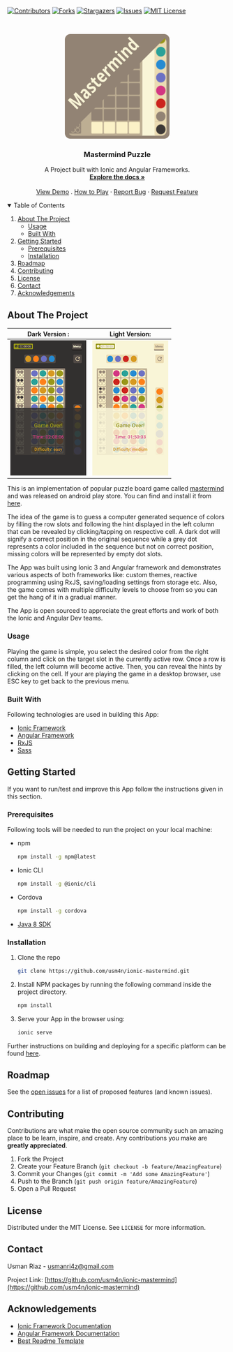 <!-- PROJECT SHIELDS -->
[![Contributors][contributors-shield]][contributors-url]
[![Forks][forks-shield]][forks-url]
[![Stargazers][stars-shield]][stars-url]
[![Issues][issues-shield]][issues-url]
[![MIT License][license-shield]][license-url]

<!-- PROJECT LOGO -->
<br />
<p align="center">
  <a href="https://github.com/usm4n/ionic-mastermind">
    <img src="resources/icon.png" alt="Logo" width="240" height="240">
  </a>

  <h3 align="center">Mastermind Puzzle</h3>

  <p align="center">
    A Project built with Ionic and Angular Frameworks.
    <br />
    <a href="https://github.com/usm4n/ionic-mastermind"><strong>Explore the docs »</strong></a>
    <br />
    <br />
    <a href ="https://usm4n.github.io/mastermind/">View Demo</a>
    .
    <a href ="#usage">How to Play</a>
    ·
    <a href="https://github.com/usm4n/ionic-mastermind/issues">Report Bug</a>
    ·
    <a href="https://github.com/usm4n/ionic-mastermind/issues">Request Feature</a>
  </p>
</p>

<!-- TABLE OF CONTENTS -->
<details open="open">
  <summary>Table of Contents</summary>
  <ol>
    <li>
      <a href="#about-the-project">About The Project</a>
      <ul>
        <li><a href="#usage">Usage</a></li>
        <li><a href="#built-with">Built With</a></li>
      </ul>
    </li>
    <li>
      <a href="#getting-started">Getting Started</a>
      <ul>
        <li><a href="#prerequisites">Prerequisites</a></li>
        <li><a href="#installation">Installation</a></li>
      </ul>
    </li>
    <li><a href="#roadmap">Roadmap</a></li>
    <li><a href="#contributing">Contributing</a></li>
    <li><a href="#license">License</a></li>
    <li><a href="#contact">Contact</a></li>
    <li><a href="#acknowledgements">Acknowledgements</a></li>
  </ol>
</details>

<!-- ABOUT THE PROJECT -->
## About The Project

|Dark Version :| Light Version: |
|---|---|
|![Screenshot 1](resources/screenshots/mastermind1.png)|![Screenshot 2](resources/screenshots/mastermind2.png)|

This is an implementation of popular puzzle board game called [mastermind](https://en.wikipedia.org/wiki/Mastermind_(board_game)) and was released on android play store. You can find and install it from [here](https://play.google.com/store/apps/details?id=com.eggies.mastermind&hl=en&gl=US).


The idea of the game is to guess a computer generated sequence of colors by filling the row slots and following the hint displayed in the left column that can be revealed by clicking/tapping on respective cell. A dark dot will signify a correct position in the original sequence while a grey dot represents a color included in the sequence but not on correct position, missing colors will be represented by empty dot slots.

The App was built using Ionic 3 and Angular framework and demonstrates various aspects of both frameworks like: custom themes, reactive programming using RxJS, saving/loading settings from storage etc. Also, the game comes with multiple difficulty levels to choose from so you can get the hang of it in a gradual manner.


The App is open sourced to appreciate the great efforts and work of both the Ionic and Angular Dev teams.

### Usage

Playing the game is simple, you select the desired color from the right column and click on the target slot in the currently active row. Once a row is filled, the left column will become active. Then, you can reveal the hints by clicking on the cell. If your are playing the game in a desktop browser, use ESC key to get back to the previous menu.

### Built With

Following technologies are used in building this App:

* [Ionic Framework](https://ionicframework.com/)
* [Angular Framework](https://angular.io/)
* [RxJS](https://rxjs-dev.firebaseapp.com/)
* [Sass](https://sass-lang.com/)


<!-- GETTING STARTED -->
## Getting Started

If you want to run/test and improve this App follow the instructions given in this section.

### Prerequisites

Following tools will be needed to run the project on your local machine:

* npm
  ```sh
  npm install -g npm@latest
  ```
* Ionic CLI
  ```sh
  npm install -g @ionic/cli
  ```
* Cordova
  ```sh
  npm install -g cordova
  ```
* [Java 8 SDK](https://www.oracle.com/in/java/technologies/javase/javase-jdk8-downloads.html)

### Installation

1. Clone the repo
   ```sh
   git clone https://github.com/usm4n/ionic-mastermind.git
   ```
2. Install NPM packages by running the following command inside the project directory.
   ```sh
   npm install
   ```
3. Serve your App in the browser using:
   ```sh
   ionic serve
   ```

Further instructions on building and deploying for a specific platform can be found [here](https://ionicframework.com/docs/developing/starting).

<!-- ROADMAP -->
## Roadmap

See the [open issues](https://github.com/usm4n/ionic-mastermind/issues) for a list of proposed features (and known issues).

<!-- CONTRIBUTING -->
## Contributing

Contributions are what make the open source community such an amazing place to be learn, inspire, and create. Any contributions you make are **greatly appreciated**.

1. Fork the Project
2. Create your Feature Branch (`git checkout -b feature/AmazingFeature`)
3. Commit your Changes (`git commit -m 'Add some AmazingFeature'`)
4. Push to the Branch (`git push origin feature/AmazingFeature`)
5. Open a Pull Request

<!-- LICENSE -->
## License

Distributed under the MIT License. See `LICENSE` for more information.

<!-- CONTACT -->
## Contact

Usman Riaz - usmanri4z@gmail.com

Project Link: [https://github.com/usm4n/ionic-mastermind](https://github.com/usm4n/ionic-mastermind)

<!-- ACKNOWLEDGEMENTS -->
## Acknowledgements

* [Ionic Framework Documentation](https://ionicframework.com/docs)
* [Angular Framework Documentation](https://angular.io/docs)
* [Best Readme Template](https://github.com/othneildrew/Best-README-Template)

<!-- MARKDOWN LINKS & IMAGES -->
<!-- https://www.markdownguide.org/basic-syntax/#reference-style-links -->
[contributors-shield]: https://img.shields.io/github/contributors/usm4n/ionic-mastermind.svg?style=for-the-badge
[contributors-url]: https://github.com/usm4n/ionic-mastermind/graphs/contributors
[forks-shield]: https://img.shields.io/github/forks/usm4n/ionic-mastermind.svg?style=for-the-badge
[forks-url]: https://github.com/usm4n/ionic-mastermind/network/members
[stars-shield]: https://img.shields.io/github/stars/usm4n/ionic-mastermind.svg?style=for-the-badge
[stars-url]: https://github.com/usm4n/ionic-mastermind/stargazers
[issues-shield]: https://img.shields.io/github/issues/usm4n/ionic-mastermind.svg?style=for-the-badge
[issues-url]: https://github.com/usm4n/ionic-mastermind/issues
[license-shield]: https://img.shields.io/github/license/usm4n/ionic-mastermind.svg?style=for-the-badge
[license-url]: https://github.com/usm4n/ionic-mastermind/blob/main/LICENSE.txt
